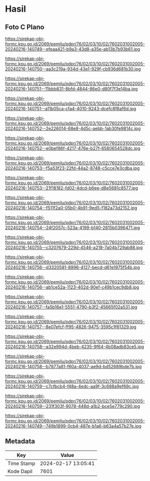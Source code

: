 # Hasil

## Foto C Plano

https://sirekap-obj-formc.kpu.go.id/2069/pemilu/pdpr/76/02/03/10/02/7602031002005-20240216-140749--efeaa421-b9a3-43d8-a35e-ab13b7b93b61.jpg

https://sirekap-obj-formc.kpu.go.id/2069/pemilu/pdpr/76/02/03/10/02/7602031002005-20240216-140750--aa3c219a-934d-43e1-929f-cb936d681b30.jpg

https://sirekap-obj-formc.kpu.go.id/2069/pemilu/pdpr/76/02/03/10/02/7602031002005-20240216-140751--11bbb831-8bfd-4844-86e0-d80f7f3e14ba.jpg

https://sirekap-obj-formc.kpu.go.id/2069/pemilu/pdpr/76/02/03/10/02/7602031002005-20240216-140751--a11b05ca-cfa4-4010-9243-dcefc8f8af6d.jpg

https://sirekap-obj-formc.kpu.go.id/2069/pemilu/pdpr/76/02/03/10/02/7602031002005-20240216-140752--2e226014-68e8-4d5c-aebb-1ab30fe9814c.jpg

https://sirekap-obj-formc.kpu.go.id/2069/pemilu/pdpr/76/02/03/10/02/7602031002005-20240216-140752--e0bef86f-4217-476e-b27f-6580654528dc.jpg

https://sirekap-obj-formc.kpu.go.id/2069/pemilu/pdpr/76/02/03/10/02/7602031002005-20240216-140753--f5a53f23-22fd-44a2-8748-c5cce7e3cdba.jpg

https://sirekap-obj-formc.kpu.go.id/2069/pemilu/pdpr/76/02/03/10/02/7602031002005-20240216-140753--21f18182-fd02-4dcd-b6ee-d8e5681c8577.jpg

https://sirekap-obj-formc.kpu.go.id/2069/pemilu/pdpr/76/02/03/10/02/7602031002005-20240216-140754--f511f2a0-05b0-4b91-9ed5-f182a73d2152.jpg

https://sirekap-obj-formc.kpu.go.id/2069/pemilu/pdpr/76/02/03/10/02/7602031002005-20240216-140754--24f2057c-523a-4199-b140-2815b0396471.jpg

https://sirekap-obj-formc.kpu.go.id/2069/pemilu/pdpr/76/02/03/10/02/7602031002005-20240216-140755--c3207679-229d-4546-a218-7a04b729ab88.jpg

https://sirekap-obj-formc.kpu.go.id/2069/pemilu/pdpr/76/02/03/10/02/7602031002005-20240216-140756--d3320581-8996-4127-becd-d61e1975f54b.jpg

https://sirekap-obj-formc.kpu.go.id/2069/pemilu/pdpr/76/02/03/10/02/7602031002005-20240216-140756--ab1ce52a-1123-402d-90ef-c49b1cec9db8.jpg

https://sirekap-obj-formc.kpu.go.id/2069/pemilu/pdpr/76/02/03/10/02/7602031002005-20240216-140757--fa5b16e1-5551-4790-b3f2-45665f02a531.jpg

https://sirekap-obj-formc.kpu.go.id/2069/pemilu/pdpr/76/02/03/10/02/7602031002005-20240216-140757--8e07efcf-ff95-4826-9475-3595c1f61329.jpg

https://sirekap-obj-formc.kpu.go.id/2069/pemilu/pdpr/76/02/03/10/02/7602031002005-20240216-140758--a32e994d-4beb-4235-9f64-4b08adb83ce5.jpg

https://sirekap-obj-formc.kpu.go.id/2069/pemilu/pdpr/76/02/03/10/02/7602031002005-20240216-140758--b7877a81-f60a-4037-ae9d-bd52689bde7b.jpg

https://sirekap-obj-formc.kpu.go.id/2069/pemilu/pdpr/76/02/03/10/02/7602031002005-20240216-140759--c7cfbcb4-f48a-4edc-aa9f-3c688a9ef69c.jpg

https://sirekap-obj-formc.kpu.go.id/2069/pemilu/pdpr/76/02/03/10/02/7602031002005-20240216-140759--231f303f-9078-448d-a1b2-bce5e779c290.jpg

https://sirekap-obj-formc.kpu.go.id/2069/pemilu/pdpr/76/02/03/10/02/7602031002005-20240216-140749--749b1899-0cb4-487e-b1a6-b63a4a57b27e.jpg


## Metadata

| Key        | Value               |
| ---------- | ------------------- |
| Time Stamp | 2024-02-17 13:05:41 |
| Kode Dapil | 7601                |



